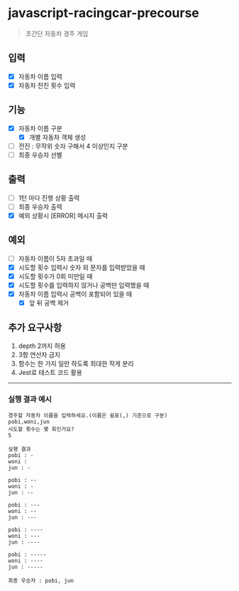 # javascript-racingcar-precourse

> 초간단 자동차 경주 게임

## 입력

-   [x] 자동차 이름 입력
-   [x] 자동차 전진 횟수 입력

## 기능

-   [x] 자동차 이름 구분
    -   [x] 개별 자동차 객체 생성
-   [ ] 전진 : 무작위 숫자 구해서 4 이상인지 구분
-   [ ] 최종 우승자 선별

## 출력

-   [ ] 1턴 마다 진행 상황 출력
-   [ ] 최종 우승자 출력
-   [x] 예외 상황시 [ERROR] 메시지 출력

## 예외

-   [ ] 자동차 이름이 5자 초과일 때
-   [x] 시도할 횟수 입력시 숫자 외 문자를 입력받았을 때
-   [x] 시도할 횟수가 0회 미만일 때
-   [x] 시도할 횟수를 입력하지 않거나 공백만 입력했을 때
-   [x] 자동차 이름 입력시 공백이 포함되어 있을 때
    -   [x] 앞 뒤 공백 제거

## 추가 요구사항

1. depth 2까지 허용
2. 3항 연산자 금지
3. 함수는 한 가지 일만 하도록 최대한 작게 분리
4. Jest로 테스트 코드 활용

---

### 실행 결과 예시

```
경주할 자동차 이름을 입력하세요.(이름은 쉼표(,) 기준으로 구분)
pobi,woni,jun
시도할 횟수는 몇 회인가요?
5

실행 결과
pobi : -
woni :
jun : -

pobi : --
woni : -
jun : --

pobi : ---
woni : --
jun : ---

pobi : ----
woni : ---
jun : ----

pobi : -----
woni : ----
jun : -----

최종 우승자 : pobi, jun
```
